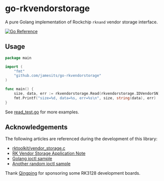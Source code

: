 # go-rkvendorstorage

A pure Golang implementation of Rockchip `rknand` vendor storage interface.

[![Go Reference](https://pkg.go.dev/badge/github.com/jamesits/go-rkvendorstorage.svg)](https://pkg.go.dev/github.com/jamesits/go-rkvendorstorage)

## Usage

```go
package main

import (
	"fmt"
	"github.com/jamesits/go-rkvendorstorage"
)

func main() {
	size, data, err := rkvendorstorage.Read(rkvendorstorage.IDVendorSN)
	fmt.Printf("size=%d, data=%s, err=%s\n", size, string(data), err)
}
```

See [read_test.go](/read_test.go) for more examples.

## Acknowledgements

The following articles are referenced during the development of this library:

- [rktoolkit/vendor_storage.c](https://github.com/rockchip-linux/rktoolkit/blob/77fb41f99185a6f9dc2c9c69e099f417d8ae905d/vendor_storage.c)
- [RK Vendor Storage Application Note](https://github.com/liihag/RKDocs-1/blob/thzy_develop/Develop%20reference%20documents/Rockchip%20Vendor%20Storage%20Application%20Note.pdf)
- [Golang ioctl sample](https://gist.github.com/tetsu-koba/33b339d26ac9c730fb09773acf39eac5)
- [Another random ioctl sample](https://go.dev/play/p/rq8pJGL3ey)

Thank [Qingping](https://www.qingping.co/) for sponsoring some RK3128 development boards.
